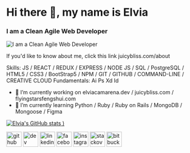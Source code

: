 # Hi there 👋, my name is Elvia
### I am a Clean Agile Web Developer



![I am a Clean Agile Web Developer](https://www.juicybliss.com/redappbanner.png)

If you'd like to know about me, click this link juicybliss.com/about

Skills: JS / REACT / REDUX / EXPRESS / NODE JS / SQL / PostgreSQL / HTML5 / CSS3 / BootStrap5 / NPM / GIT  / GITHUB / COMMAND-LINE / CREATIVE CLOUD Fundamentals:  Ai Ps Xd Id

- 🔭 I’m currently working on elviacamarena.dev / juicybliss.com / flyingstarsfengshui.com 
- 🌱 I’m currently learning Python / Ruby / Ruby on Rails / MongoDB / Mongoose / Figma   

[![Elvia's GitHub stats](https://github-readme-stats.vercel.app/api?username=juicybliss&show_icons=true&theme=dracula)
)](https://github.com/juicybliss/github-readme-stats)


[<img src='https://cdn.jsdelivr.net/npm/simple-icons@3.0.1/icons/github.svg' alt='github' height='40'>](https://github.com/juicybliss)  [<img src='https://cdn.jsdelivr.net/npm/simple-icons@3.0.1/icons/dev-dot-to.svg' alt='dev' height='40'>](https://dev.to/elvia)  [<img src='https://cdn.jsdelivr.net/npm/simple-icons@3.0.1/icons/linkedin.svg' alt='linkedin' height='40'>](https://www.linkedin.com/in/elvia-camarena-5149a513/)  [<img src='https://cdn.jsdelivr.net/npm/simple-icons@3.0.1/icons/facebook.svg' alt='facebook' height='40'>](https://www.facebook.com/elvia.dev)  [<img src='https://cdn.jsdelivr.net/npm/simple-icons@3.0.1/icons/instagram.svg' alt='instagram' height='40'>](https://www.instagram.com/juicy4life111/)  [<img src='https://cdn.jsdelivr.net/npm/simple-icons@3.0.1/icons/stackoverflow.svg' alt='stackoverflow' height='40'>](https://stackoverflow.com/users/14930384/elvia-camarena)  [<img src='https://cdn.jsdelivr.net/npm/simple-icons@3.0.1/icons/bitbucket.svg' alt='bitbucket' height='40'>](https://bitbucket.org/juicybliss/)  


